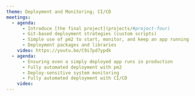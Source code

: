 ```yaml
---
theme: Deployment and Monitoring; CI/CD
meetings:
  - agenda:
      - Introduce [the final project](projects/#project-four)
      - Git-based deployment strategies (custom scripts)
      - Simple use of pm2 to start, monitor, and keep an app running
      - Deployment packages and libraries
    video: https://youtu.be/C9i7pd7ypdk
  - agenda:
      - Ensuring even a simply deployed app runs in production
      - Fully automated deployment with pm2
      - Deploy-sensitive system monitoring
      - Fully automated deployment with CI/CD
    video:
---
```


